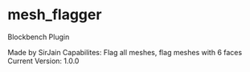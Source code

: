 # mesh_flagger
Blockbench Plugin

Made by SirJain
Capabilites: Flag all meshes, flag meshes with 6 faces
Current Version: 1.0.0

